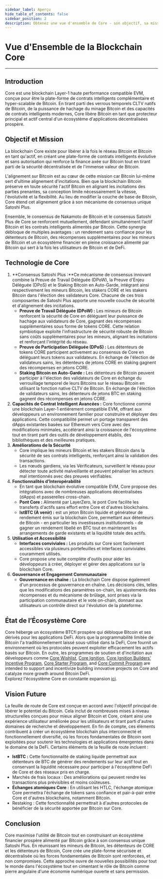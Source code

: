 ```yaml
---
sidebar_label: Aperçu
hide_table_of_contents: false
sidebar_position: 2
description: Obtenez une vue d'ensemble de Core - son objectif, sa mission et sa vision future
---
```


# Vue d'Ensemble de la Blockchain Core

---

## Introduction

Core est une blockchain Layer-1 haute performance compatible EVM, conçue pour être la plate-forme de contrats intelligents complémentaire et hyper-scalable de Bitcoin. En tirant parti des verrous temporels CLTV natifs de Bitcoin, de la puissance de hachage du minage Bitcoin et des capacités de contrats intelligents modernes, Core libère Bitcoin en tant que protecteur principal et actif central d'un écosystème d'applications décentralisées prospère.

## Objectif et Mission

La blockchain Core existe pour libérer à la fois le réseau Bitcoin et Bitcoin en tant qu'actif, en créant une plate-forme de contrats intelligents évolutive et sans autorisation qui renforce la finance axée sur Bitcoin tout en tirant parti de la sécurité décentralisée et de l'immense valeur de Bitcoin.

L'alignement sur Bitcoin est au cœur de cette mission car Bitcoin lui-même sert d'ultime alignement d'incitations. Bien que la blockchain Bitcoin préserve en toute sécurité l'actif Bitcoin en alignant les incitations des parties prenantes, sa conception limite nécessairement la vitesse, l'évolutivité et la flexibilité. Au lieu de modifier la couche de base de Bitcoin, Core étend cet alignement grâce à son mécanisme de consensus unique Satoshi Plus.

Ensemble, le consensus de Nakamoto de Bitcoin et le consensus Satoshi Plus de Core se renforcent mutuellement, défendant simultanément l’actif Bitcoin et les contrats intelligents alimentés par Bitcoin. Cette synergie débloque de multiples avantages : un rendement sans confiance pour les détenteurs de Bitcoin, des récompenses supplémentaires pour les mineurs de Bitcoin et un écosystème financier en pleine croissance alimenté par Bitcoin qui sert à la fois les utilisateurs de Bitcoin et de DeFi.

## Technologie de Core

1. \*\*Consensus Satoshi Plus :\*\*Ce mécanisme de consensus innovant combine la Preuve de Travail Déléguée (DPoW), la Preuve d'Enjeu Déléguée (DPoS) et le Staking Bitcoin en Auto-Garde, intégrant ainsi respectivement les mineurs Bitcoin, les stakers CORE et les stakers Bitcoin dans l'élection des validateurs Core. Chacune de ces trois composantes de Satoshi Plus apporte une nouvelle couche de sécurité et d'alignement des incitations.
   - **Preuve de Travail Déléguée (DPoW) :** Les mineurs de Bitcoin renforcent la sécurité de Core en déléguant leur puissance de hachage aux validateurs de Core, gagnant des récompenses supplémentaires sous forme de tokens CORE. Cette relation symbiotique exploite l'infrastructure de sécurité robuste de Bitcoin sans coûts supplémentaires pour les mineurs, alignant les incitations et renforçant l'intégrité du réseau.
   - **Preuve de Participation Déléguée (DPoS) :** Les détenteurs de tokens CORE participent activement au consensus de Core en déléguant leurs tokens aux validateurs. En échange de l'élection de validateurs sains, les détenteurs de jetons CORE en staking gagnent des récompenses en jetons CORE.
   - **Staking Bitcoin en Auto-Garde :** Les détenteurs de Bitcoin peuvent participer à l'élection des validateurs de Core en échange du verrouillage temporel de leurs Bitcoins sur le réseau Bitcoin en utilisant la fonction native CLTV de Bitcoin. En échange de l'élection de validateurs sains, les détenteurs de jetons BTC en staking gagnent des récompenses en jetons CORE.
2. **Capacités de Contrat Intelligent Avancées :** Core fonctionne comme une blockchain Layer-1 entièrement compatible EVM, offrant aux développeurs un environnement familier pour construire et déployer des applications. Cette compatibilité permet un portage transparent des dApps existantes basées sur Ethereum vers Core avec des modifications minimales, accélérant ainsi la croissance de l'écosystème tout en tirant parti des outils de développement établis, des bibliothèques et des meilleures pratiques.
3. **Améliorations de la Sécurité**
   - Core implique les mineurs Bitcoin et les stakers Bitcoin dans la sécurité de ses contrats intelligents, renforçant ainsi la validation des transactions.
   - Les nœuds gardiens, via les Vérificateurs, surveillent le réseau pour détecter toute activité malveillante et peuvent pénaliser les acteurs mal intentionnés avec des preuves vérifiables.
4. **Fonctionnalités d’Interopérabilité**
   - En tant que blockchain évolutive compatible EVM, Core propose des intégrations avec de nombreuses applications décentralisées (dApps) et passerelles cross-chain.
   - **Pont Core :** Alimenté par LayerZero, le pont Core facilite les transferts d'actifs sans effort entre Core et d'autres blockchains.
   - **lstBTC (À venir) :** est un jeton Bitcoin liquide et générateur de rendement émis sur la blockchain Core, permettant aux détenteurs de Bitcoin - en particulier les investisseurs institutionnels - de gagner un rendement libellé en BTC tout en maintenant les arrangements de garde existants et la liquidité totale des actifs.
5. **Utilisation et Accessibilité**
   - **Interfaces conviviales :** Les produits sur Core sont facilement accessibles via plusieurs portefeuilles et interfaces conviviales couramment utilisés.
   - Core propose une suite complète d'outils pour aider les développeurs à créer, déployer et gérer des applications sur la blockchain Core.
6. **Gouvernance et Engagement Communautaire**
   - **Gouvernance en chaîne :** La blockchain Core dispose également d'un processus de gouvernance en chaîne. Les décisions clés, telles que les modifications des paramètres on-chain, les ajustements des récompenses et du mécanisme de brûlage, sont prises via la participation communautaire et le vote on-chain, donnant aux utilisateurs un contrôle direct sur l'évolution de la plateforme.

## État de l’Écosystème Core

Core héberge un écosystème BTCfi prospère qui débloque Bitcoin et ses dérivés pour les applications DeFi. Alors que la programmabilité limitée de Bitcoin l'a traditionnellement laissé sous-utilisé dans la DeFi, Core fournit un environnement où les protocoles peuvent exploiter efficacement les actifs basés sur Bitcoin. En outre, les programmes de soutien et d'incitation aux développeurs comme [Core Wishlist](https://github.com/coredao-org/core-community-contributions/blob/main/Core-Wishlist.md), [Core Ignition](https://ignition.coredao.org/), [Core Ignition Builders' Incentive Program](https://coredao.org/initiatives/incentiveprogram), [Core Starter Program](https://coredao.org/initiatives/corestarterprogram), and [Core Commit Program](https://coredao.org/initiatives/commit-program) are intended to support and incentivize building innovative projects on Core and catalyze more growth around Bitcoin DeFi.\
Explorez l'écosystème Core en constante expansion [ici](https://coredao.org/explore/ecosystem).

## Vision Future

La feuille de route de Core est conçue en accord avec l'objectif principal de libérer le potentiel du Bitcoin. Cela inclut de nombreuses mises à niveau structurelles conçues pour mieux aligner Bitcoin et Core, créant ainsi une expérience utilisateur améliorée pour les utilisateurs et tirant parti d'autres domaines de recherche et développement. En fin de compte, ces éléments contribuent à créer un écosystème blockchain plus interconnecté et fonctionnellement diversifié, où les forces fondamentales de Bitcoin sont exploitées pour soutenir les technologies et applications émergentes dans le domaine de la DeFi. Certains éléments de la feuille de route incluent :

- **lstBTC :** Cette fonctionnalité de staking liquide permettrait aux détenteurs de BTC de générer des rendements sur leur actif tout en conservant la liquidité nécessaire pour participer à l'écosystème DeFi de Core et des réseaux pris en charge.
- Marchés de frais locaux : Des améliorations qui peuvent rendre les transactions plus prévisibles et moins coûteuses.
- **Échanges atomiques Core :** En utilisant les HTLC, l'échange atomique Core permettra l'échange de tokens sans confiance et pair-à-pair entre Core et d'autres blockchains, notamment Bitcoin.
- Restaking : Cette fonctionnalité permettrait à d'autres protocoles de bénéficier de la sécurité apportée par Bitcoin sur Core.

## Conclusion

Core maximise l'utilité de Bitcoin tout en construisant un écosystème financier prospère alimenté par Bitcoin grâce à son consensus unique Satoshi Plus. En réunissant les mineurs de Bitcoin, les détenteurs de CORE et les détenteurs de Bitcoin, Core crée une plate-forme sécurisée et décentralisée où les forces fondamentales de Bitcoin sont renforcées, et non compromises. Cette approche ouvre de nouvelles possibilités pour tout le monde dans l'écosystème tout en cimentant le rôle de Bitcoin comme pierre angulaire d'une économie numérique ouverte et sans permission.